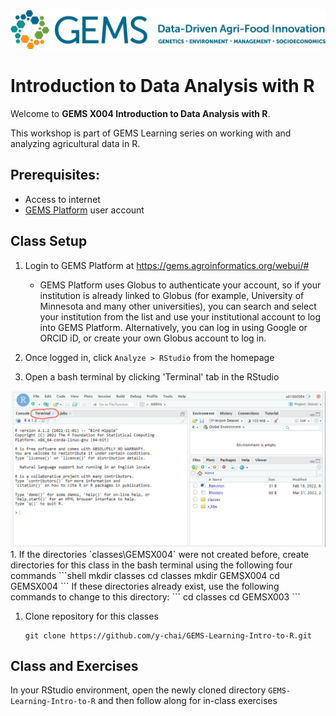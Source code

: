 <img src="images/GEMS long.png" width=600 alt="GEMS Logo" title="GEMS" />

# Introduction to Data Analysis with R

Welcome to **GEMS X004 Introduction to Data Analysis with R**.  

This workshop is part of GEMS Learning series on working with and analyzing agricultural data in R.  

## Prerequisites: 
- Access to internet
- [GEMS Platform](https://gems.agroinformatics.org/webui/#) user account  


## Class Setup
1. Login to GEMS Platform at https://gems.agroinformatics.org/webui/#
    - GEMS Platform uses Globus to authenticate your account, so if your institution is already linked to Globus (for example, University of Minnesota and many other universities), you can search and select your institution from the list and use your institutional account to log into GEMS Platform. Alternatively, you can log in using Google or ORCID iD, or create  your own Globus account to log in.   

1. Once logged in, click `Analyze > RStudio` from the homepage

1. Open a bash terminal by clicking 'Terminal' tab in the RStudio
<img src="images/GEMS-R-Studio-Terminal.png" width=600 alt="R-Terminal" title="R-Terminal" />
1. If the directories `classes\GEMSX004` were not created before, create directories for this class in the bash terminal using the following four commands 
    ```shell
    mkdir classes  
    cd classes  
    mkdir GEMSX004  
    cd GEMSX004
    ```  
    If these directories already exist, use the following commands to change to this directory:  
    ```
    cd classes
    cd GEMSX003
    ```
    
1. Clone repository for this classes  
    ```shell
    git clone https://github.com/y-chai/GEMS-Learning-Intro-to-R.git
    ```

## Class and Exercises
In your RStudio environment, open the newly cloned directory `GEMS-Learning-Intro-to-R` and then follow along for in-class exercises 
